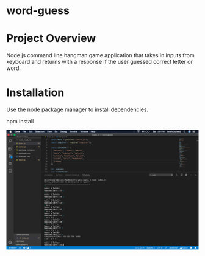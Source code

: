 # word-guess

# Project Overview
 
 Node.js command line hangman game application that takes in inputs from keyboard and returns with a response if the user guessed correct letter or word.

# Installation

Use the node package manager to install dependencies.

npm install 

![](images/image.png)
